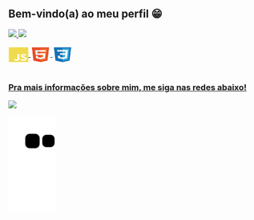 <link rel="stylesheet" href="https://cdn.jsdelivr.net/gh/devicons/devicon@v2.15.1/devicon.min.css">

## Bem-vindo(a) ao meu perfil 😁

 <div>
  <a href="https://github.com/Salomao123">
  <img height="180em" src="https://github-readme-stats.vercel.app/api?username=Salomao123&show_icons=true&theme=tokyonight&include_all_commits=true&count_private=true"/>
  <img height="180em" src="https://github-readme-stats.vercel.app/api/top-langs/?username=Salomao123&layout=compact&langs_count=6&theme=tokyonight"/>
</div>
<div style="display: inline_block"><br>
  <img align="center" alt="Js" height="30" width="40" src="https://raw.githubusercontent.com/devicons/devicon/master/icons/javascript/javascript-plain.svg">
  <img align="center" alt="HTML" height="30" width="40" src="https://raw.githubusercontent.com/devicons/devicon/master/icons/html5/html5-original.svg">
  <img align="center" alt="CSS" height="30" width="40" src="https://raw.githubusercontent.com/devicons/devicon/master/icons/css3/css3-original.svg">
 <i class="devicon-java-plain"></i>
</div>
 
 <br>
 
  ### Pra mais informações sobre mim, me siga nas redes abaixo!
 
<div> 
  <a href="https://www.linkedin.com/in/salomao123/" target="_blank"><img src="https://img.shields.io/badge/-LinkedIn-%230077B5?style=for-the-badge&logo=linkedin&logoColor=white" target="_blank"></a>
 
  ![Snake animation](https://github.com/Salomao123/Salomao123/blob/output/github-contribution-grid-snake.svg)
</div>
